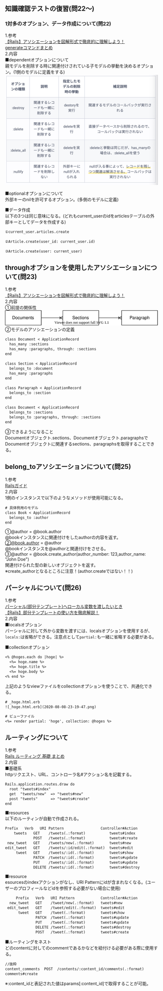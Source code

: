 ## 知識確認テストの復習(問22〜)  
### 1対多のオプション、データ作成について(問22)  
1.参考  
[【Rails】アソシエーションを図解形式で徹底的に理解しよう！](https://pikawaka.com/rails/association)  
[generateコマンドまとめ](https://railsdoc.com/rails)  
2.内容  
■dependentオプションについて  
親モデルを削除する時に関連付けされている子モデルの挙動を決めるオプション。(1側のモデルに定義をする)  
![dependentオプション](2020-08-08-09-42-07.png)  

■optionalオプションについて  
外部キーのnilを許可するオプション。(多側のモデルに定義)  

■データ作成  
以下の3つは同じ意味になる。(どれもcurrent_userのidをarticlesテーブルの外部キーとしてデータを作成する)  
```
①current_user.articles.create

②Article.create(user_id: current_user.id)

③Article.create(user: current_user)
```


## throughオプションを使用したアソシエーションについて(問23)  
1.参考  
[【Rails】アソシエーションを図解形式で徹底的に理解しよう！](https://pikawaka.com/rails/association)  
2.内容  
①前提の関係性  
![ER](test.ER.drawio.svg)  
②モデルのアソシエーションの定義  
```
class Document < ApplicationRecord
  has_many :sections
  has_many :paragraphs, through: :sections
end

class Section < ApplicationRecord
  belongs_to :document
  has_many :paragraphs
end

class Paragraph < ApplicationRecord
  belongs_to :section
end

class Document < ApplicationRecord
  belongs_to :sections
  belongs_to :paragraphs, through: :sections
end
```
③できるようになること  
Documentオブジェクト.sections、Documentオブジェクト.paragraphsでDocumentオブジェクトに関連するsections、paragraphsを取得することできる。  


## belong_toアソシエーションについて(問25)  
1.参考  
[Railsガイド](https://railsguides.jp/association_basics.html#belongs-to%E9%96%A2%E9%80%A3%E4%BB%98%E3%81%91)  
2.内容  
1側のインスタンスで以下のようなメソッドが使用可能になる。  
```
# 具体例用のモデル  
class Book < ApplicationRecord
  belongs_to :author
end
```
①@author = @book.author  
@bookインスタンスに関連付けをしたauthorの内容を返す。  
②@book.author = @author  
@bookインスタンスを@authorと関連付けをさせる。  
③@author = @book.create_author(author_number: 123,author_name: "John Doe")  
関連付けられた型の新しいオブジェクトを返す。  
※create_authorとなるところに注意！(author.createではない！！)  


## パーシャルについて(問26)  
1.参考  
[パーシャル(部分テンプレート)へローカル変数を渡したいとき](https://qiita.com/takannporo/items/a8ff93109afc3bc3bab4)  
[【Rails】部分テンプレートの使い方を徹底解説！](https://pikawaka.com/rails/partial_template)   
2.内容  
■localsオプション  
パーシャルに対して外から変数を渡すには、localsオプションを使用するが、`locals:`は省略ができる。注意点として`partial:`も一緒に省略する必要がある。  

■collectionオプション  
```
<% @hoges.each do |hoge| %>
  <%= hoge.name %>
  <%= hoge.title %> 
  <%= hoge.body %>
<% end %>
```
上記のようなviewファイルをcollectionオプションを使うことで、共通化できる。 
```
# _hoge.html.erb
![_hoge.html.erb](2020-08-08-23-19-47.png)
```
```
# ビューファイル  
<%= render partial: 'hoge', collection: @hoges %>
```


## ルーティングについて  
1.参考  
[Rails ルーティング 基礎 まとめ](https://qiita.com/akk11_k/items/a6a21beb2b736ebbc147)  
2.内容  
■基礎系  
httpリクエスト、URL、コントローラ名#アクション名を記載する。  
```
Rails.application.routes.draw do
  root "tweets#index"
  get  "tweets/new"  => "tweets#new"
  post "tweets"      => "tweets#create"
end
```

■resources  
以下のルーティンが自動で作成される。  
```
Prefix   Verb   URI Pattern                 Controller#Action
    tweets   GET    /tweets(.:format)           tweets#index
             POST   /tweets(.:format)           tweets#create
 new_tweet   GET    /tweets/new(.:format)       tweets#new
edit_tweet   GET    /tweets/:id/edit(.:format)  tweets#edit
     tweet   GET    /tweets/:id(.:format)       tweets#show
             PATCH  /tweets/:id(.:format)       tweets#update
             PUT    /tweets/:id(.:format)       tweets#update
             DELETE /tweets/:id(.:format)       tweets#destroy
```  

■resource  
esourcesのindexアクションがなし、URI Patternにidが含まれなくなる。(ユーザーのプロフィールなどidを参照する必要がない場合に使用)  
```
     Prefix   Verb   URI Pattern            Controller#Action
  new_tweet   GET    /tweet/new(.:format)   tweets#new
 edit_tweet   GET    /tweet/edit(.:format)  tweets#edit
      tweet   GET    /tweet(.:format)       tweets#show
              PATCH  /tweet(.:format)       tweets#update
              PUT    /tweet(.:format)       tweets#update
              DELETE /tweet(.:format)       tweets#destroy
              POST   /tweet(.:format)       tweets#create
```

■ルーティングをネスト  
どのcontentに対してのcommentであるかなどを紐付ける必要がある際に使用する。  
```
//抜粋
content_comments  POST  /contents/:content_id/comments(.:format)    comments#create
```
※:content_idと表記された値はparams[:content_id]で取得することが可能。
